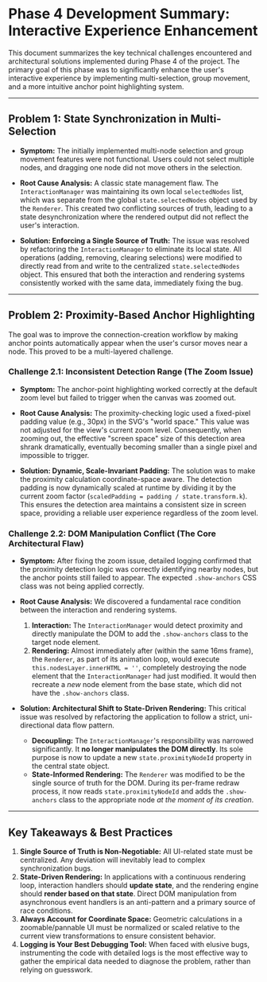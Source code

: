 # Phase 4 Development Summary: Interactive Experience Enhancement

This document summarizes the key technical challenges encountered and architectural solutions implemented during Phase 4 of the project. The primary goal of this phase was to significantly enhance the user's interactive experience by implementing multi-selection, group movement, and a more intuitive anchor point highlighting system.

---

## Problem 1: State Synchronization in Multi-Selection

- **Symptom:** The initially implemented multi-node selection and group movement features were not functional. Users could not select multiple nodes, and dragging one node did not move others in the selection.

- **Root Cause Analysis:** A classic state management flaw. The `InteractionManager` was maintaining its own local `selectedNodes` list, which was separate from the global `state.selectedNodes` object used by the `Renderer`. This created two conflicting sources of truth, leading to a state desynchronization where the rendered output did not reflect the user's interaction.

- **Solution: Enforcing a Single Source of Truth:**
  The issue was resolved by refactoring the `InteractionManager` to eliminate its local state. All operations (adding, removing, clearing selections) were modified to directly read from and write to the centralized `state.selectedNodes` object. This ensured that both the interaction and rendering systems consistently worked with the same data, immediately fixing the bug.

---

## Problem 2: Proximity-Based Anchor Highlighting

The goal was to improve the connection-creation workflow by making anchor points automatically appear when the user's cursor moves near a node. This proved to be a multi-layered challenge.

### Challenge 2.1: Inconsistent Detection Range (The Zoom Issue)

- **Symptom:** The anchor-point highlighting worked correctly at the default zoom level but failed to trigger when the canvas was zoomed out.

- **Root Cause Analysis:** The proximity-checking logic used a fixed-pixel padding value (e.g., 30px) in the SVG's "world space." This value was not adjusted for the view's current zoom level. Consequently, when zooming out, the effective "screen space" size of this detection area shrank dramatically, eventually becoming smaller than a single pixel and impossible to trigger.

- **Solution: Dynamic, Scale-Invariant Padding:**
  The solution was to make the proximity calculation coordinate-space aware. The detection padding is now dynamically scaled at runtime by dividing it by the current zoom factor (`scaledPadding = padding / state.transform.k`). This ensures the detection area maintains a consistent size in screen space, providing a reliable user experience regardless of the zoom level.

### Challenge 2.2: DOM Manipulation Conflict (The Core Architectural Flaw)

- **Symptom:** After fixing the zoom issue, detailed logging confirmed that the proximity detection logic was correctly identifying nearby nodes, but the anchor points still failed to appear. The expected `.show-anchors` CSS class was not being applied correctly.

- **Root Cause Analysis:** We discovered a fundamental race condition between the interaction and rendering systems.
  1.  **Interaction:** The `InteractionManager` would detect proximity and directly manipulate the DOM to add the `.show-anchors` class to the target node element.
  2.  **Rendering:** Almost immediately after (within the same 16ms frame), the `Renderer`, as part of its animation loop, would execute `this.nodesLayer.innerHTML = ''`, completely destroying the node element that the `InteractionManager` had just modified. It would then recreate a *new* node element from the base state, which did not have the `.show-anchors` class.

- **Solution: Architectural Shift to State-Driven Rendering:**
  This critical issue was resolved by refactoring the application to follow a strict, uni-directional data flow pattern.
  - **Decoupling:** The `InteractionManager`'s responsibility was narrowed significantly. It **no longer manipulates the DOM directly**. Its sole purpose is now to update a new `state.proximityNodeId` property in the central state object.
  - **State-Informed Rendering:** The `Renderer` was modified to be the single source of truth for the DOM. During its per-frame redraw process, it now reads `state.proximityNodeId` and adds the `.show-anchors` class to the appropriate node *at the moment of its creation*.

---

## Key Takeaways & Best Practices

1.  **Single Source of Truth is Non-Negotiable:** All UI-related state must be centralized. Any deviation will inevitably lead to complex synchronization bugs.
2.  **State-Driven Rendering:** In applications with a continuous rendering loop, interaction handlers should **update state**, and the rendering engine should **render based on that state**. Direct DOM manipulation from asynchronous event handlers is an anti-pattern and a primary source of race conditions.
3.  **Always Account for Coordinate Space:** Geometric calculations in a zoomable/pannable UI must be normalized or scaled relative to the current view transformations to ensure consistent behavior.
4.  **Logging is Your Best Debugging Tool:** When faced with elusive bugs, instrumenting the code with detailed logs is the most effective way to gather the empirical data needed to diagnose the problem, rather than relying on guesswork. 